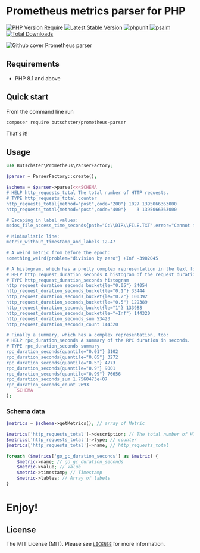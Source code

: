 # Prometheus metrics parser for PHP

[![PHP Version Require](https://poser.pugx.org/butschster/prometheus-parser/require/php)](https://packagist.org/packages/butschster/prometheus-parser)
[![Latest Stable Version](https://poser.pugx.org/butschster/prometheus-parser/v/stable)](https://packagist.org/packages/butschster/prometheus-parser)
[![phpunit](https://github.com/butschster/prometheus-parser/actions/workflows/phpunit.yml/badge.svg)](https://github.com/butschster/prometheus-parser/actions)
[![psalm](https://github.com/butschster/prometheus-parser/actions/workflows/psalm.yml/badge.svg)](https://github.com/butschster/prometheus-parser/actions)
[![Total Downloads](https://poser.pugx.org/butschster/prometheus-parser/downloads)](https://packagist.org/packages/butschster/prometheus-parser)

![Github cover Prometheus parser](https://user-images.githubusercontent.com/773481/199663705-3540ce54-086e-476e-bf91-cd607c98df9f.jpg)

## Requirements

- PHP 8.1 and above

## Quick start

From the command line run

```shell
composer require butschster/prometheus-parser
```

That's it!


## Usage

```php
use Butschster\Prometheus\ParserFactory;

$parser = ParserFactory::create();

$schema = $parser->parse(<<<SCHEMA
# HELP http_requests_total The total number of HTTP requests.
# TYPE http_requests_total counter
http_requests_total{method="post",code="200"} 1027 1395066363000
http_requests_total{method="post",code="400"}    3 1395066363000

# Escaping in label values:
msdos_file_access_time_seconds{path="C:\\DIR\\FILE.TXT",error="Cannot find file:\n\"FILE.TXT\""} 1.458255915e9

# Minimalistic line:
metric_without_timestamp_and_labels 12.47

# A weird metric from before the epoch:
something_weird{problem="division by zero"} +Inf -3982045

# A histogram, which has a pretty complex representation in the text format:
# HELP http_request_duration_seconds A histogram of the request duration.
# TYPE http_request_duration_seconds histogram
http_request_duration_seconds_bucket{le="0.05"} 24054
http_request_duration_seconds_bucket{le="0.1"} 33444
http_request_duration_seconds_bucket{le="0.2"} 100392
http_request_duration_seconds_bucket{le="0.5"} 129389
http_request_duration_seconds_bucket{le="1"} 133988
http_request_duration_seconds_bucket{le="+Inf"} 144320
http_request_duration_seconds_sum 53423
http_request_duration_seconds_count 144320

# Finally a summary, which has a complex representation, too:
# HELP rpc_duration_seconds A summary of the RPC duration in seconds.
# TYPE rpc_duration_seconds summary
rpc_duration_seconds{quantile="0.01"} 3102
rpc_duration_seconds{quantile="0.05"} 3272
rpc_duration_seconds{quantile="0.5"} 4773
rpc_duration_seconds{quantile="0.9"} 9001
rpc_duration_seconds{quantile="0.99"} 76656
rpc_duration_seconds_sum 1.7560473e+07
rpc_duration_seconds_count 2693
    SCHEMA
);
```

### Schema data

```php
$metrics = $schema->getMetrics(); // array of Metric

$metrics['http_requests_total']->description; // The total number of HTTP requests.
$metrics['http_requests_total']->type; // counter
$metrics['http_requests_total']->name; // http_requests_total

foreach ($metrics['go_gc_duration_seconds'] as $metric) {
    $metric->name; // go_gc_duration_seconds
    $metric->value; // Value
    $metric->timestamp; // Timestamp
    $metric->lables; // Array of labels
}
```

# Enjoy!

## License

The MIT License (MIT). Please see [`LICENSE`](./LICENSE) for more information.

